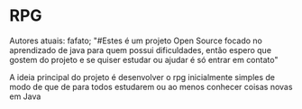 # RPG
Autores atuais: fafato;
"#Estes é um projeto Open Source focado no aprendizado de java para quem possui dificuldades, então espero que gostem do projeto e se quiser estudar ou ajudar é só entrar em contato"

A ideia principal do projeto é desenvolver o rpg inicialmente simples de modo de que de para todos estudarem ou ao menos conhecer coisas novas em Java

